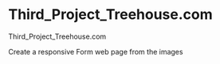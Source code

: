 # Third_Project_Treehouse.com
Third_Project_Treehouse.com

Create a responsive Form web page from the images
